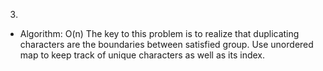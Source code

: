 3.

- Algorithm: O(n)
  The key to this problem is to realize that duplicating characters are the boundaries between satisfied group. Use unordered map to keep track of unique characters as well as its index.
